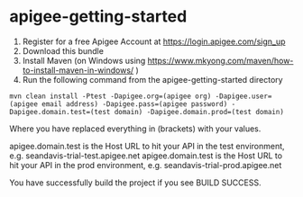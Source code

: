 # apigee-getting-started

1) Register for a free Apigee Account at https://login.apigee.com/sign_up
2) Download this bundle
3) Install Maven (on Windows using https://www.mkyong.com/maven/how-to-install-maven-in-windows/ )
4) Run the following command from the apigee-getting-started directory

``` shell
mvn clean install -Ptest -Dapigee.org=(apigee org) -Dapigee.user=(apigee email address) -Dapigee.pass=(apigee password) -Dapigee.domain.test=(test domain) -Dapigee.domain.prod=(test domain)
```

Where you have replaced everything in (brackets) with your values.

apigee.domain.test is the Host URL to hit your API in the test environment, e.g. seandavis-trial-test.apigee.net
apigee.domain.test is the Host URL to hit your API in the prod environment, e.g. seandavis-trial-prod.apigee.net

You have successfully build the project if you see BUILD SUCCESS.
